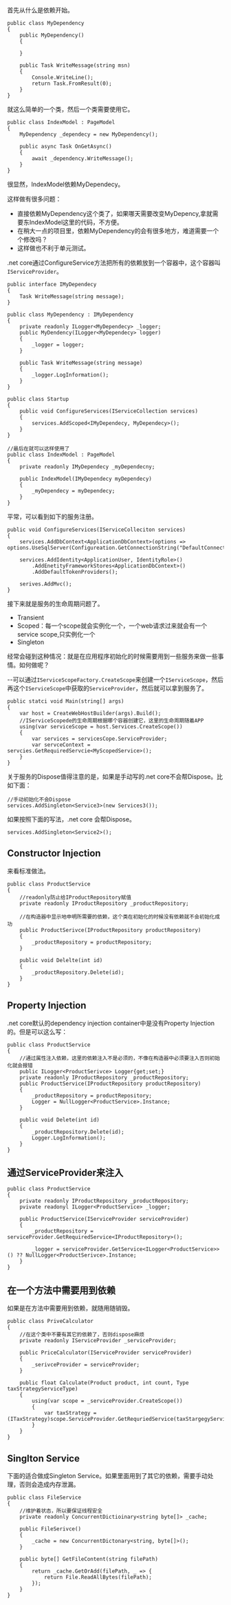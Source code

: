 首先从什么是依赖开始。

```
public class MyDependency
{
	public MyDependency()
	{
		
	}

	public Task WriteMessage(string msn)
	{
		Console.WriteLine();
		return Task.FromResult(0);
	}
}
```

就这么简单的一个类，然后一个类需要使用它。

```
public class IndexModel : PageModel
{
	MyDependency _dependecy = new MyDependency();

	public async Task OnGetAsync()
	{
		await _dependency.WriteMessage();
	}
}
```

很显然，IndexModel依赖MyDependecy。

这样做有很多问题：

- 直接依赖MyDependency这个类了，如果哪天需要改变MyDepency,拿就需要东IndexModel这里的代码，不方便。
- 在稍大一点的项目里，依赖MyDependency的会有很多地方，难道需要一个个修改吗？
- 这样做也不利于单元测试。

.net core通过ConfigureService方法把所有的依赖放到一个容器中，这个容器叫`IServiceProvider`。

```
public interface IMyDependecy
{
	Task WriteMessage(string message);
}

public class MyDependency : IMyDependency
{
	private readonly ILogger<MyDependecy> _logger;
	public MyDendency(ILogger<MyDependecy> logger)
	{
		_logger = logger;
	}

	public Task WriteMessage(string message)
	{
		_logger.LogInformation();
	}
}

public class Startup
{
	public void ConfigureServices(IServiceCollection services)
	{
		services.AddScoped<IMyDependecy, MyDependecy>();
	}
}

//最后在就可以这样使用了
public class IndexModel : PageModel
{
	private readonly IMyDependecy _myDependecny;

	public IndexModel(IMyDependecy myDependecy)
	{
		_myDependecy = myDependecy;
	}
}
```

平常，可以看到如下的服务注册。

```
public void ConfigureServices(IServiceColleciton services)
{
	services.AddDbContext<ApplicationDbContext>(options => options.UseSqlServer(Configureation.GetConnectionString("DefaultConnection")));

	services.AddIdentity<ApplicationUser, IdentityRole>()
		.AddEnetityFrameworkStores<ApplicationDbContext>()
		.AddDefaultTokenProviders();

	serives.AddMvc();
}
```

接下来就是服务的生命周期问题了。

- Transient
- Scoped：每一个scope就会实例化一个，一个web请求过来就会有一个service scope,只实例化一个
- Singleton

经常会碰到这种情况：就是在应用程序初始化的时候需要用到一些服务来做一些事情。如何做呢？

--可以通过`IServiceScopeFactory.CreateScope`来创建一个`IServiceScope`，然后再这个`IServiceScope`中获取的`ServiceProvider`，然后就可以拿到服务了。

```
public statci void Main(string[] args)
{
	var host = CreateWebHostBuilder(args).Build();
	//IServiceScopede的生命周期根据哪个容器创建它，这里的生命周期随着APP
	using(var serviceScope = host.Services.CreateScope())
	{
		var services = servicesCope.ServiceProvider;
		var servceContext = servcies.GetRequiredServcie<MyScopedService>();
	}
}
```

关于服务的Dispose值得注意的是，如果是手动写的.net core不会帮Dispose。比如下面：

```
//手动初始化不会Dispose
services.AddSingleton<Service3>(new Services3());
```

如果按照下面的写法，.net core 会帮Dispose。

```
services.AddSingleton<Service2>();
```

## Constructor Injection ##

来看标准做法。

```
public class ProductService
{
	//readonly防止给IProductRepository赋值
	private readonly IProductRepository _productRepository;

	//在构造器中显示地申明所需要的依赖，这个类在初始化的时候没有依赖就不会初始化成功
	public ProductSerivce(IProductRepository productRepository)
	{
		_productRepository = productRepository;
	}

	public void Delelte(int id)
	{
		_productRepository.Delete(id);
	}
}
```

## Property Injection ##

.net core默认的dependency injection container中是没有Property Injection的。但是可以这么写：

```
public class ProductService
{
	//通过属性注入依赖，这里的依赖注入不是必须的，不像在构造器中必须要注入否则初始化就会报错
	public ILogger<ProductSerivce> Logger{get;set;}
	private readonly IProductRepository _productRepository;
	public ProductService(IProductRepository productRepository)
	{
		_productRepository = productRepository;
		Logger = NullLogger<ProductService>.Instance;
	}

	public void Delete(int id)
	{
		_productRepository.Delete(id);
		Logger.LogInformation();
	}
}
```

## 通过ServiceProvider来注入 ##

```
public class ProductService
{
	private readonly IProductRepository _productRepository;
	pvivate readonyl ILogger<ProductService> _logger;

	public ProductService(IServiceProvider serviceProvider)
	{
		_productRepository = serviceProvider.GetRequiredService<IProductRepository>();

		_logger = serviceProvider.GetService<ILogger<ProductService>>() ?? NullLogger<ProductSerivce>.Instance;
	}
}
```

## 在一个方法中需要用到依赖 ##

如果是在方法中需要用到依赖，就随用随销毁。

```
public class PriveCalculator
{
	//在这个类中不要有其它的依赖了，否则dispose麻烦
	private readonly IServiceProvider _serviceProvider;

	public PriceCalculator(IServiceProvider serviceProvider)
	{
		_serivceProvider = serviceProvider;
	}

	public float Calculate(Product product, int count, Type taxStrategyServiceType)
	{
		using(var scope = _serviceProvider.CreateScope())
		{
			var taxStrategy = (ITaxStrategy)scope.ServiceProvider.GetRequriedService(taxStargegyServiceType);
		}
	}
}
```

## Singlton Service ##

下面的适合做成Singleton Service。如果里面用到了其它的依赖，需要手动处理，否则会造成内存泄漏。
```
public class FileService
{
	//维护着状态，所以要保证线程安全
	private readonly ConcurrentDictioinary<string byte[]> _cache;

	public FileSerivce()
	{
		_cache = new ConcurrentDictonary<string, byte[]>();
	}

	public byte[] GetFileContent(string filePath)
	{
		return _cache.GetOrAdd(filePath, _ => {
			return File.ReadAllBytes(filePath);
		});
	}
}
```